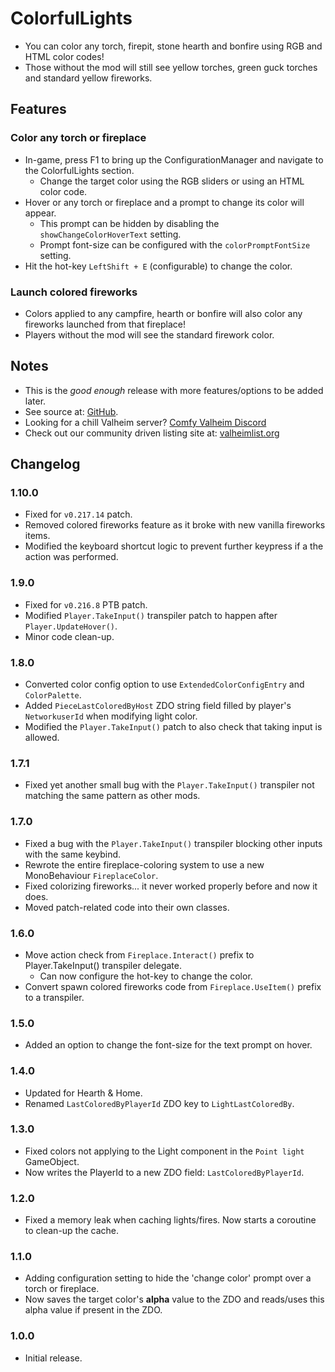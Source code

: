 # ColorfulLights

  * You can color any torch, firepit, stone hearth and bonfire using RGB and HTML color codes!
  * Those without the mod will still see yellow torches, green guck torches and standard yellow fireworks.

## Features

### Color any torch or fireplace

  * In-game, press F1 to bring up the ConfigurationManager and navigate to the ColorfulLights section.
    * Change the target color using the RGB sliders or using an HTML color code.
  * Hover or any torch or fireplace and a prompt to change its color will appear.
    * This prompt can be hidden by disabling the `showChangeColorHoverText` setting.
    * Prompt font-size can be configured with the `colorPromptFontSize` setting.
  * Hit the hot-key `LeftShift + E` (configurable) to change the color.

### Launch colored fireworks

  * Colors applied to any campfire, hearth or bonfire will also color any fireworks launched from that fireplace!
  * Players without the mod will see the standard firework color.

## Notes

  * This is the *good enough* release with more features/options to be added later.
  * See source at: [GitHub](https://github.com/redseiko/ComfyMods/tree/main/ColorfulLights).
  * Looking for a chill Valheim server? [Comfy Valheim Discord](https://discord.gg/ameHJz5PFk)
  * Check out our community driven listing site at: [valheimlist.org](https://valheimlist.org/)

## Changelog

### 1.10.0

  * Fixed for `v0.217.14` patch.
  * Removed colored fireworks feature as it broke with new vanilla fireworks items.
  * Modified the keyboard shortcut logic to prevent further keypress if a the action was performed.

### 1.9.0

  * Fixed for `v0.216.8` PTB patch.
  * Modified `Player.TakeInput()` transpiler patch to happen after `Player.UpdateHover()`.
  * Minor code clean-up.

### 1.8.0

  * Converted color config option to use `ExtendedColorConfigEntry` and `ColorPalette`.
  * Added `PieceLastColoredByHost` ZDO string field filled by player's `NetworkuserId` when modifying light color.
  * Modified the `Player.TakeInput()` patch to also check that taking input is allowed.

### 1.7.1

  * Fixed yet another small bug with the `Player.TakeInput()` transpiler not matching the same pattern as other mods.

### 1.7.0

  * Fixed a bug with the `Player.TakeInput()` transpiler blocking other inputs with the same keybind.
  * Rewrote the entire fireplace-coloring system to use a new MonoBehaviour `FireplaceColor`.
  * Fixed colorizing fireworks... it never worked properly before and now it does.
  * Moved patch-related code into their own classes.

### 1.6.0

  * Move action check from `Fireplace.Interact()` prefix to Player.TakeInput() transpiler delegate.
    * Can now configure the hot-key to change the color.
  * Convert spawn colored fireworks code from `Fireplace.UseItem()` prefix to a transpiler.

### 1.5.0

  * Added an option to change the font-size for the text prompt on hover.

### 1.4.0

  * Updated for Hearth & Home.
  * Renamed `LastColoredByPlayerId` ZDO key to `LightLastColoredBy`.

### 1.3.0

  * Fixed colors not applying to the Light component in the `Point light` GameObject.
  * Now writes the PlayerId to a new ZDO field: `LastColoredByPlayerId`.

### 1.2.0

  * Fixed a memory leak when caching lights/fires. Now starts a coroutine to clean-up the cache.

### 1.1.0

  * Adding configuration setting to hide the 'change color' prompt over a torch or fireplace.
  * Now saves the target color's **alpha** value to the ZDO and reads/uses this alpha value if present in the ZDO.

### 1.0.0

  * Initial release.